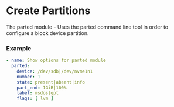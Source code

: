 # Create Partitions 

The parted module - Uses the parted command line tool in order to configure a block device partition.

### Example
```yaml
- name: Show options for parted module
  parted:
    device: /dev/sdb|/dev/nvme1n1
    number: 1
    state: present|absent|info
    part_end: 1GiB|100%
    label: msdos|gpt
    flags: [ lvm ]
```
